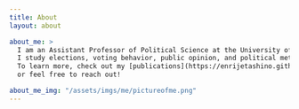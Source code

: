 ```yaml
---
title: About
layout: about

about_me: >
  I am an Assistant Professor of Political Science at the University of Alabama. 
  I study elections, voting behavior, public opinion, and political methodology. 
  To learn more, check out my [publications](https://enrijetashino.github.io/publications) 
  or feel free to reach out!

about_me_img: "/assets/imgs/me/pictureofme.png"
---
```

